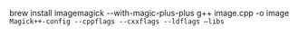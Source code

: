 brew install imagemagick --with-magic-plus-plus
g++ image.cpp -o image `Magick++-config --cppflags --cxxflags --ldflags —libs`
